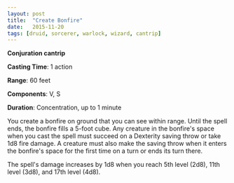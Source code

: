 ```yaml
---
layout: post
title:  "Create Bonfire"
date:   2015-11-20
tags: [druid, sorcerer, warlock, wizard, cantrip]
---
```


**Conjuration cantrip**

**Casting Time**: 1 action

**Range**: 60 feet

**Components**: V, S

**Duration**: Concentration, up to 1 minute

You create a bonfire on ground that you can see within range. Until the spell ends, the bonfire fills a 5-foot cube. Any creature in the bonfire's space when you cast the spell must succeed on a Dexterity saving throw or take 1d8 fire damage. A creature must also make the saving throw when it enters the bonfire's space for the first time on a turn or ends its turn there.

The spell's damage increases by 1d8 when you reach 5th level (2d8), 11th level (3d8), and 17th level (4d8).
